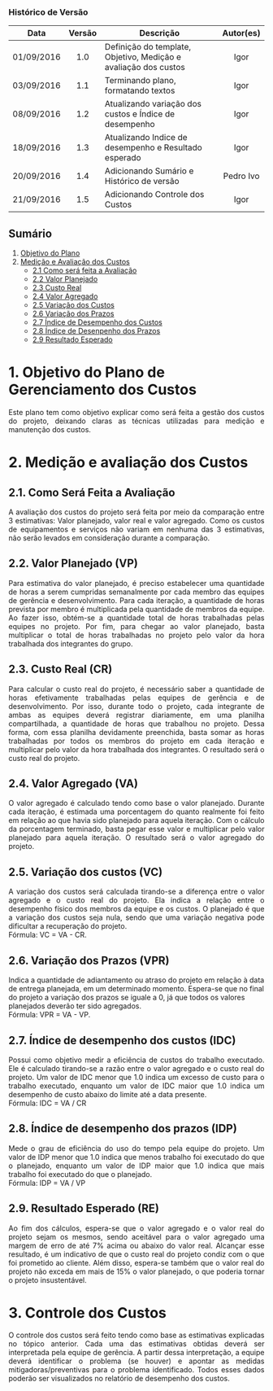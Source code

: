 ### Histórico de Versão
| Data | Versão | Descrição | Autor(es) |
| :---: | :---: | --- | :---: |
| 01/09/2016 | 1.0 | Definição do template, Objetivo, Medição e avaliação dos custos | Igor |
| 03/09/2016 | 1.1 | Terminando plano, formatando textos | Igor |
| 08/09/2016 | 1.2 | Atualizando variação dos custos e Índice de desempenho | Igor |
| 18/09/2016 | 1.3 | Atualizando Indice de desempenho e Resultado esperado | Igor |
| 20/09/2016 | 1.4 | Adicionando Sumário e Histórico de versão | Pedro Ivo |
| 21/09/2016 | 1.5 | Adicionando Controle dos Custos | Igor |

## Sumário

1. [Objetivo do Plano](https://github.com/fga-gpp-mds/2016.2-WikiLegis/wiki/Plano-de-Gerenciamento-dos-Custos#1-objetivo-do-plano-de-gerenciamento-dos-custos)
2. [Medição e Avaliação dos Custos](https://github.com/fga-gpp-mds/2016.2-WikiLegis/wiki/Plano-de-Gerenciamento-dos-Custos#2-medi%C3%A7%C3%A3o-e-avalia%C3%A7%C3%A3o-dos-custos)
    * [2.1 Como será feita a Avaliação](https://github.com/fga-gpp-mds/2016.2-WikiLegis/wiki/Plano-de-Gerenciamento-dos-Custos#21-como-ser%C3%A1-feita-a-avalia%C3%A7%C3%A3o)
    * [2.2 Valor Planejado](https://github.com/fga-gpp-mds/2016.2-WikiLegis/wiki/Plano-de-Gerenciamento-dos-Custos#22-valor-planejado-vp)
    * [2.3 Custo Real](https://github.com/fga-gpp-mds/2016.2-WikiLegis/wiki/Plano-de-Gerenciamento-dos-Custos#23-custo-real-cr)
    * [2.4 Valor Agregado](https://github.com/fga-gpp-mds/2016.2-WikiLegis/wiki/Plano-de-Gerenciamento-dos-Custos#24-valor-agregado-va)
    * [2.5 Variação dos Custos](https://github.com/fga-gpp-mds/2016.2-WikiLegis/wiki/Plano-de-Gerenciamento-dos-Custos#25-varia%C3%A7%C3%A3o-dos-custos-vc)
    * [2.6 Variação dos Prazos](https://github.com/fga-gpp-mds/2016.2-WikiLegis/wiki/Plano-de-Gerenciamento-dos-Custos#26-varia%C3%A7%C3%A3o-dos-prazos-vpr)
    * [2.7 Índice de Desempenho dos Custos](https://github.com/fga-gpp-mds/2016.2-WikiLegis/wiki/Plano-de-Gerenciamento-dos-Custos#27-%C3%8Dndice-de-desempenho-dos-custos-idc)
    * [2.8 Índice de Desenpenho dos Prazos](https://github.com/fga-gpp-mds/2016.2-WikiLegis/wiki/Plano-de-Gerenciamento-dos-Custos#28-%C3%8Dndice-de-desempenho-dos-prazos-idp)
    * [2.9 Resultado Esperado](https://github.com/fga-gpp-mds/2016.2-WikiLegis/wiki/Plano-de-Gerenciamento-dos-Custos#29-resultado-esperado-re)

# 1. Objetivo do Plano de Gerenciamento dos Custos

<p align="justify">Este plano tem como objetivo explicar como será feita a gestão dos custos do projeto, deixando claras as técnicas utilizadas para medição e manutenção dos custos.</p>

# 2. Medição e avaliação dos Custos

## 2.1. Como Será Feita a Avaliação

<p align="justify">A avaliação dos custos do projeto será feita por meio da comparação entre 3 estimativas: Valor planejado, valor real e valor agregado. Como os custos de equipamentos e serviços não variam em nenhuma das 3 estimativas, não serão levados em consideração durante a comparação.</p>

## 2.2. Valor Planejado (VP)

<p align="justify">Para estimativa do valor planejado, é preciso estabelecer uma quantidade de horas a serem cumpridas semanalmente por cada membro das equipes de gerência e desenvolvimento. Para cada iteração, a quantidade de horas prevista por membro é multiplicada pela quantidade de membros da equipe. Ao fazer isso, obtém-se a quantidade total de horas trabalhadas pelas equipes no projeto. Por fim, para chegar ao valor planejado, basta multiplicar o total de horas trabalhadas no projeto pelo valor da hora trabalhada dos integrantes do grupo.</p>

## 2.3. Custo Real (CR)

<p align="justify">Para calcular o custo real do projeto, é necessário saber a quantidade de horas efetivamente trabalhadas pelas equipes de gerência e de desenvolvimento. Por isso, durante todo o projeto, cada integrante de ambas as equipes deverá registrar diariamente, em uma planilha compartilhada, a quantidade de horas que trabalhou no projeto. Dessa forma, com essa planilha devidamente preenchida, basta somar as horas trabalhadas por todos os membros do projeto em cada iteração e multiplicar pelo valor da hora trabalhada dos integrantes. O resultado será o custo real do projeto.</p>

## 2.4. Valor Agregado (VA)

<p align="justify">O valor agregado é calculado tendo como base o valor planejado. Durante cada iteração, é estimada uma porcentagem do quanto realmente foi feito em relação ao que havia sido planejado para aquela iteração. Com o cálculo da porcentagem terminado, basta pegar esse valor e multiplicar pelo valor planejado para aquela iteração. O resultado será o valor agregado do projeto.</p>

## 2.5. Variação dos custos (VC)

<p align="justify">A variação dos custos será calculada tirando-se a diferença entre o valor agregado e o custo real do projeto. Ela indica a relação entre o desempenho físico dos membros da equipe e os custos. O planejado é 
que a variação dos custos seja nula, sendo que uma variação negativa pode dificultar a recuperação do projeto.
<br>
Fórmula: VC = VA - CR.
</p>

## 2.6. Variação dos Prazos (VPR)
</p align="justify">Indica a quantidade de adiantamento ou atraso do projeto em relação à data de entrega planejada, em um determinado momento. Espera-se que no final do projeto a variação dos prazos se iguale a 0, já que todos os valores planejados deverão ter sido agregados.
<br>
Fórmula: VPR = VA - VP.
</p>

## 2.7. Índice de desempenho dos custos (IDC)

<p align="justify">Possui como objetivo medir a eficiência de custos do trabalho executado. Ele é calculado tirando-se a razão entre o valor agregado e o custo real do projeto. Um valor de IDC menor que 1.0 indica um excesso de custo para o trabalho executado, enquanto um valor de IDC maior que 1.0 indica um desempenho de custo abaixo do limite até a data presente.
<br>
Fórmula: IDC = VA / CR
</p>

## 2.8. Índice de desempenho dos prazos (IDP)

<p align="justify">Mede o grau de eficiência do uso do tempo pela equipe do projeto. Um valor de IDP menor que 1.0 indica que menos trabalho foi executado do que o planejado, enquanto um valor de IDP maior que 1.0 indica que mais trabalho foi executado do que o planejado.
<br>
Fórmula: IDP = VA / VP
</p>

## 2.9. Resultado Esperado (RE)

<p align="justify">Ao fim dos cálculos, espera-se que o valor agregado e o valor real do projeto sejam os mesmos, sendo aceitável para o valor agregado uma margem de erro de até 7% acima ou abaixo do valor real. Alcançar esse resultado, é um indicativo de que o custo real do projeto condiz com o que foi prometido ao cliente. Além disso, espera-se também que o valor real do projeto não exceda em mais de 15% o valor planejado, o que poderia tornar o projeto insustentável.</p>

# 3. Controle dos Custos

<p align="justify">O controle dos custos será feito tendo como base as estimativas explicadas no tópico anterior. Cada uma das estimativas obtidas deverá ser interpretada pela equipe de gerência. A partir dessa interpretação, a equipe deverá identificar o problema (se houver) e apontar as medidas mitigadoras/preventivas para o problema identificado. Todos esses dados poderão ser visualizados no relatório de desempenho dos custos.</p>